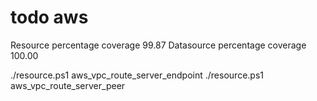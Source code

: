 # todo aws

Resource percentage coverage   99.87
Datasource percentage coverage 100.00

./resource.ps1 aws_vpc_route_server_endpoint
./resource.ps1 aws_vpc_route_server_peer
